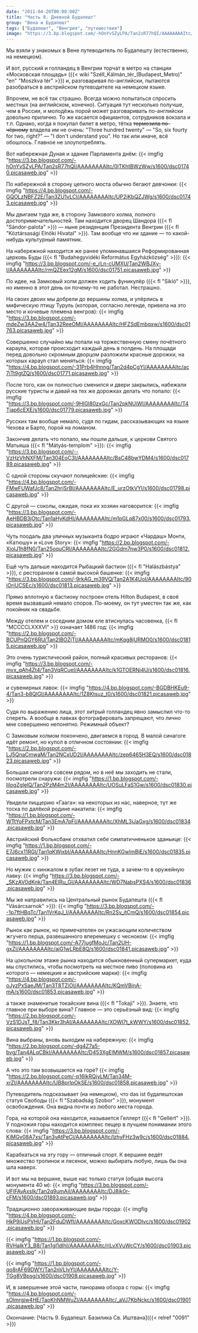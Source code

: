 ```yaml
---
date: "2011-04-20T00:00:00Z"
title: "Часть 8. Дневной Будапешт"
group: "Вена и Будапешт"
tags: ["Будапешт", "Венгрия", "путешествия"]
image: "https://3.bp.blogspot.com/-hOnYvSZyLPA/Tan2sR77hQI/AAAAAAAAItc/0lTKhtBWzWw/s1600/dsc01740.picasaweb.jpg"
---
```


Мы взяли у знакомых в Вене путеводитель по Будапешту (естественно, на немецком).

И вот, русский и голландец в Венгрии торчат в метро на станции «Московская площадь» ({{< wiki "Széll_Kálmán_tér_(Budapest_Metro)" "en" "Moszkva tér" >}}) и, разговаривая по-английски, пытаются разобраться в австрийском путеводителе на немецком языке.

<!--more-->

Впрочем, не всё так страшно. Всегда можно попытаться спросить местных (на английском, конечно). Ситуация тут несколько получше, чем в России, и молодёжь порой может разговаривать по-английски довольно прилично. То же касается официантов, сотрудников вокзала и т.п. Однако, когда я покупал билет в метро, тётка ~~тормозила по-чёрному~~ владела им не очень: "Three hundred twenty" — "So, six fourty for two, right?" — "I don't understand you". Но так или иначе, всё обошлось. Главное не злоупотреблять.

Вот набережная Дуная и здание Парламента днём:
{{< imgfig "https://3.bp.blogspot.com/-hOnYvSZyLPA/Tan2sR77hQI/AAAAAAAAItc/0lTKhtBWzWw/s1600/dsc01740.picasaweb.jpg" >}}

По набережной в сторону цепного моста обычно бегают девчонки:
{{< imgfig "https://4.bp.blogspot.com/-GQOLzNBFZ2E/Tan3ZU1vLCI/AAAAAAAAItc/UP2jKbQZJWg/s1600/dsc01743.picasaweb.jpg" >}}

Мы двигаем туда же, в сторону Замкового холма, полного достопримечательностей. Там находится дворец Шандора ({{< fl "Sándor-palota" >}}) — ныне резиденция Президента Венгрии ({{< fl "Köztársasági Elnöki Hivatal" >}}). Там вообще что ни здание — то какой-нибудь культурный памятник.

На набережной находится же ранее упоминавшаяся Реформированная церковь Буды ({{< fl "Budahegyvidéki Református Egyházközség" >}}):
{{< imgfig "https://3.bp.blogspot.com/-e_rLn-cUMXU/Tan2WBJXy-I/AAAAAAAAItc/rmQZEex12gM/s1600/dsc01751.picasaweb.jpg" >}}

По идее, на Замковый холм должен ходить фуникулёр ({{< fl "Sikló" >}}), но именно в этот день он почему-то не работал. Нестрашно.

На своих двоих мы добрели до вершины холма, и упёрлись в мифическую птицу Туруль (которая, согласно легенде, привела на это место и кочевые племена венгров):
{{< imgfig "https://3.bp.blogspot.com/-mdeZw3AA2w4/Tan32ReeOMI/AAAAAAAAItc/HFZSdEmbqxw/s1600/dsc01763.picasaweb.jpg" >}}

Совершенно случайно мы попали на торжественную смену почётного караула, которая происходит каждый день в полдень. На площади перед довольно скромным дворцом разложили красные дорожки, на которых караул стал меняться:
{{< imgfig "https://4.bp.blogspot.com/-31Prb4Hhnng/Tan2d4pCgYI/AAAAAAAAItc/ac7iTt9gtZQ/s1600/dsc01771.picasaweb.jpg" >}}

После того, как он полностью сменился и двери закрылись, набежали русские туристы и давай на тех же дорожках делать что попало:
{{< imgfig "https://3.bp.blogspot.com/-9HlGl80zxGc/Tan2pkNUiWI/AAAAAAAAItc/T4Tjap6cEXE/s1600/dsc01779.picasaweb.jpg" >}}

Русских там вообще немало, судя по гидам, рассказывающих на языке Чехова и Барто, порой на ломаном.

Закончив делать что попало, мы пошли дальше, к церкови Святого Матьяша ({{< fl "Mátyás-templom" >}}):
{{< imgfig "https://3.bp.blogspot.com/--VzHzVhNXFM/Tan304EoC3I/AAAAAAAAItc/BsC48bwYDM4/s1600/dsc01789.picasaweb.jpg" >}}

С одной стороны скучают полицейские:
{{< imgfig "https://4.bp.blogspot.com/-FMwFUWafJc8/Tan2hrjSrBI/AAAAAAAAItc/E_urzOtkVYI/s1600/dsc01798.picasaweb.jpg" >}}

С другой — соколы, ожидая, пока их хозяин наговорится:
{{< imgfig "https://3.bp.blogspot.com/-AeHBDB3jOtc/Tan1aHyKdHI/AAAAAAAAItc/m1pGLq87x00/s1600/dsc01793.picasaweb.jpg" >}}

Чуть поодаль два уличных музыканта бодро играют «Чардаш» Монти, «Катюшу» и «Love Story»:
{{< imgfig "https://2.bp.blogspot.com/-XjolJ1h8fN0/Tan25oquCRI/AAAAAAAAItc/2GGdm7nw3P0/s1600/dsc01812.picasaweb.jpg" >}}

Ещё чуть дальше находится Рыбацкий бастион ({{< fl "Halászbástya" >}}), с рестораном в самой высокой башенке:
{{< imgfig "https://3.bp.blogspot.com/-9rkAG_m39VQ/Tan2A1K4UoI/AAAAAAAAItc/90iOrjUCSEc/s1600/dsc01813.picasaweb.jpg" >}}

Прямо вплотную к бастиону построен отель Hilton Budapest, в своё время вызвавший немало споров. По-моему, он тут уместен так же, как покойник на свадьбе.

Между отелем и соседним домом еле втиснулась часовенка, {{< fl "MCCCCLXXXVI" >}} означает 1486 год:
{{< imgfig "https://2.bp.blogspot.com/-BCUPnQGY6RU/Tan2IBOZjTI/AAAAAAAAItc/mKqg8jURMO0/s1600/dsc01815.picasaweb.jpg" >}}

Это очень туристический район, полный красивых ресторанов:
{{< imgfig "https://3.bp.blogspot.com/-mvx_qAh4Zt4/Tan3VqRCueI/AAAAAAAAItc/k1GTOERNj4U/s1600/dsc01816.picasaweb.jpg" >}}

и сувенирных лавок:
{{< imgfig "https://4.bp.blogspot.com/-BGDBHKEu9-4/Tan3-b8QlGI/AAAAAAAAItc/1Z8Ktsuz_t0/s1600/dsc01821.picasaweb.jpg" >}}

Судя по выражению лица, этот хитрый голландец явно замыслил что-то спереть. А вообще в лавках фотографировать запрещают, что лично мне совершенно непонятно. Режимный объект?

С Замковым холмом покончено, двигаемся в город. В малой синагоге идёт ремонт, но купол в отличном состоянии:
{{< imgfig "https://2.bp.blogspot.com/-LJ5QnaCmwaM/Tan2NCxUD2I/AAAAAAAAItc/zep6465H3EQ/s1600/dsc01823.picasaweb.jpg" >}}

Большая синагога совсем рядом, но в неё мы заходить не стали, посмотрели снаружи:
{{< imgfig "https://1.bp.blogspot.com/-IilogZglelQ/Tan2PzM4m2I/AAAAAAAAItc/UOSuLFaS1Gw/s1600/dsc01830.picasaweb.jpg" >}}

Увидели пиццерию «Гаага»: на некоторых из нас, наверное, тут же тоска по далёкой родине накатила:
{{< imgfig "https://1.bp.blogspot.com/-WTtYoFPxtcM/Tan3EmA7pFI/AAAAAAAAItc/XhML3jJaGxg/s1600/dsc01834.picasaweb.jpg" >}}

Австрийский Фольксбанк отхватил себе симпатичненькое зданьице:
{{< imgfig "https://1.bp.blogspot.com/-E7J6cx11RGI/Tan1qKWjxbI/AAAAAAAAItc/HnnKGwImBjE/s1600/dsc01835.picasaweb.jpg" >}}

Но мужик с кинжалом в зубах лезет не туда, а зачем-то в оружейную лавку:
{{< imgfig "https://3.bp.blogspot.com/-_SKzAV0dKnk/Tan4EIRu_GI/AAAAAAAAItc/WD7NabsPXS4/s1600/dsc01836.picasaweb.jpg" >}}

Мы же направились на Центральный рынок Будапешта ({{< fl "Vásárcsarnok" >}}):
{{< imgfig "https://3.bp.blogspot.com/--1p7ftHBqTc/Tan1VrKqJ_I/AAAAAAAAItc/Rn2Sv_itCmQ/s1600/dsc01854.picasaweb.jpg" >}}

Рынок как рынок, но примечателен он ужасающим количеством жгучего перца, развешанного вперемешку с чесноком:
{{< imgfig "https://1.bp.blogspot.com/-A77jugfMoJc/Tan2UH-gxZI/AAAAAAAAItc/ajG1wLRbE8Q/s1600/dsc01841.picasaweb.jpg" >}}

На цокольном этаже рынка находится обыкновенный супермаркет, куда мы спустились, чтобы посмотреть на местное пиво (половина из которого — немецкие и австрийские марки):
{{< imgfig "https://4.bp.blogspot.com/-oJyzPxSaeJM/Tan3T8TZiOI/AAAAAAAAItc/KQmVBjnA-mA/s1600/dsc01853.picasaweb.jpg" >}}

а также знаменитые токайские вина ({{< fl "Tokaji" >}}). Знаете, что главное при выборе вина? Главное — это серьёзный вид:
{{< imgfig "https://2.bp.blogspot.com/-VzS1DJsT_f8/Tan3Kkr3hAI/AAAAAAAAItc/XOWl7t_kWWY/s1600/dsc01852.picasaweb.jpg" >}}

Вина выбраны, вновь выходим на набережную:
{{< imgfig "https://2.bp.blogspot.com/-dg4Z7a5-bvg/Tan4ALqCBkI/AAAAAAAAItc/D453XgElMWM/s1600/dsc01857.picasaweb.jpg" >}}

А что это там возвышается на горе?
{{< imgfig "https://2.bp.blogspot.com/-p16IkRQjyLM/Tan34M-xrZI/AAAAAAAAItc/UB8prIpOkSE/s1600/dsc01858.picasaweb.jpg" >}}

Путеводитель подсказывает (на немецком), что das ist будапештская статуя Свободы ({{< fl "Szabadság Szobor" >}}), монумент освобождения. Она видна почти из любого места города.

Гора, на которой она находится, называется Геллерт ({{< fl "Gellért" >}}). У подножия горы находится комплекс пещер в лучшем понимании этого слова:
{{< imgfig "https://3.bp.blogspot.com/-KiMGv08A7xs/Tan3vAtPeCI/AAAAAAAAItc/lzhyFHz3w9c/s1600/dsc01884.picasaweb.jpg" >}}

Карабкаться на эту гору — отличный спорт. К вершине ведёт множество тропинок и лесенок, можно выбирать любую, лишь бы она шла наверх.

И вот мы на вершине, выше нас только статуя (общая высота монумента 40 м):
{{< imgfig "https://3.bp.blogspot.com/-UFIFAvAxsIk/Tan2q9umAiI/AAAAAAAAItc/DJ8jk0r-cFM/s1600/dsc01893.picasaweb.jpg" >}}

Традиционно завораживающие виды города:
{{< imgfig "https://4.bp.blogspot.com/-HkP9iUsPVHI/Tan2FduDWfI/AAAAAAAAItc/GoxcKWODIvc/s1600/dsc01902.picasaweb.jpg" >}}

{{< imgfig "https://1.bp.blogspot.com/-RVHaIkY3_B8/Tan1gl1dIhI/AAAAAAAAItc/riLvXVuWcCY/s1600/dsc01903.picasaweb.jpg" >}}

{{< imgfig "https://1.bp.blogspot.com/-qo8rAF69DWY/Tan2nVLIvYI/AAAAAAAAItc/Y-TGg8VBpsg/s1600/dsc01908.picasaweb.jpg" >}}

И, в завершение этой части, панорама обзора с горы:
{{< imgfig "https://4.bp.blogspot.com/-sOImrgjw4HE/TaoKhNMWuZI/AAAAAAAAItc/_aVJ7KbNckc/s1600/dsc01901.picasaweb.jpg" >}}

Окончание: [Часть 9. Будапешт. Базилика Св. Иштвана]({{< relref "0091" >}})
